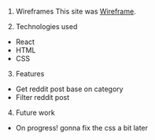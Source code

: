 1. Wireframes
This site was [Wireframe](https://s3.amazonaws.com/assets.mockflow.com/app/wireframepro/company/C00f4c6cd7e534ff5b9ccfb44457f89ef/projects/M6CqqqKlNh/pages/04764fda63d9412a93ab837e271af6cd/image/04764fda63d9412a93ab837e271af6cd.png?1701712156094).

3. Technologies used

- React
- HTML
- CSS

3. Features

- Get reddit post base on category
- Filter reddit post

4. Future work

- On progress! gonna fix the css a bit later
